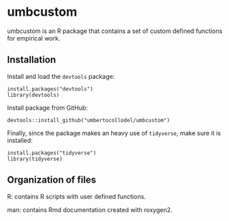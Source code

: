 # umbcustom

umbcustom is an R package that contains a set of custom defined functions for empirical work.

## Installation

Install and load the ```devtools``` package:
```
install.packages("devtools")
library(devtools)
```
Install package from GitHub:

```
devtools::install_github("umbertocollodel/umbcustom")
```
Finally, since the package makes an heavy use of ```tidyverse```, make sure it is installed:

```
install.packages("tidyverse")
library(tidyverse)
```

## Organization of files

R: contains R scripts with user defined functions.

man: contains Rmd documentation created with roxygen2.

